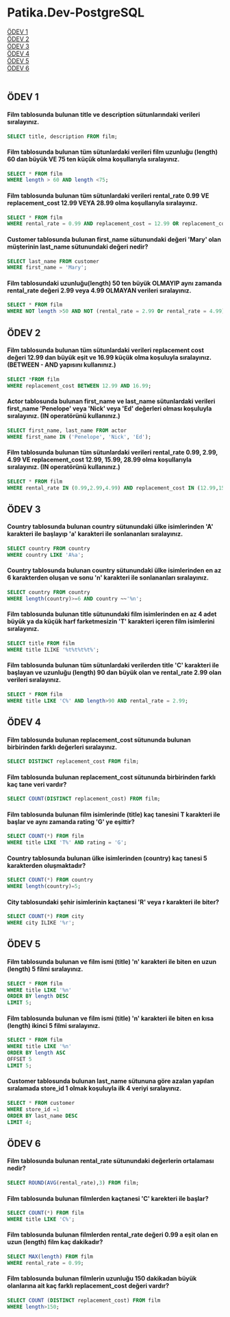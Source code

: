 # Patika.Dev-PostgreSQL
[ÖDEV 1](https://github.com/EmineOzbek/Patika.Dev-PostgreSQL/blob/main/README.md#%C3%B6dev-1)<br/>
[ÖDEV 2](https://github.com/EmineOzbek/Patika.Dev-PostgreSQL/blob/main/README.md#%C3%B6dev-2)<br/>
[ÖDEV 3](https://github.com/EmineOzbek/Patika.Dev-PostgreSQL/blob/main/README.md#%C3%B6dev-3)<br/>
[ÖDEV 4](https://github.com/EmineOzbek/Patika.Dev-PostgreSQL/blob/main/README.md#%C3%B6dev-4)<br/>
[ÖDEV 5](https://github.com/EmineOzbek/Patika.Dev-PostgreSQL/blob/main/README.md#%C3%B6dev-5)<br/>
[ÖDEV 6](https://github.com/EmineOzbek/Patika.Dev-PostgreSQL/blob/main/README.md#%C3%B6dev-6)<br/>
<br/>
## ÖDEV 1 
#### Film tablosunda bulunan title ve description sütunlarındaki verileri sıralayınız.
```sql
SELECT title, description FROM film;
```
#### Film tablosunda bulunan tüm sütunlardaki verileri film uzunluğu (length) 60 dan büyük VE 75 ten küçük olma koşullarıyla sıralayınız.
```sql
SELECT * FROM film
WHERE length > 60 AND length <75;
```
#### Film tablosunda bulunan tüm sütunlardaki verileri rental_rate 0.99 VE replacement_cost 12.99 VEYA 28.99 olma koşullarıyla sıralayınız. 
```sql
SELECT * FROM film
WHERE rental_rate = 0.99 AND replacement_cost = 12.99 OR replacement_cost =28.99;
```
#### Customer tablosunda bulunan first_name sütunundaki değeri 'Mary' olan müşterinin last_name sütunundaki değeri nedir? 
```sql
SELECT last_name FROM customer 
WHERE first_name = 'Mary';
``` 
#### Film tablosundaki uzunluğu(length) 50 ten büyük OLMAYIP aynı zamanda rental_rate değeri 2.99 veya 4.99 OLMAYAN verileri sıralayınız. 
```sql
SELECT * FROM film
WHERE NOT length >50 AND NOT (rental_rate = 2.99 Or rental_rate = 4.99);
```
## ÖDEV 2 
#### Film tablosunda bulunan tüm sütunlardaki verileri replacement cost değeri 12.99 dan büyük eşit ve 16.99 küçük olma koşuluyla sıralayınız. (BETWEEN - AND yapısını kullanınız.) 
```sql
SELECT *FROM film 
WHERE replacement_cost BETWEEN 12.99 AND 16.99;
```
#### Actor tablosunda bulunan first_name ve last_name sütunlardaki verileri first_name 'Penelope' veya 'Nick' veya 'Ed' değerleri olması koşuluyla sıralayınız. (IN operatörünü kullanınız.)
```sql
SELECT first_name, last_name FROM actor
WHERE first_name IN ('Penelope', 'Nick', 'Ed');
```
#### Film tablosunda bulunan tüm sütunlardaki verileri rental_rate 0.99, 2.99, 4.99 VE replacement_cost 12.99, 15.99, 28.99 olma koşullarıyla sıralayınız. (IN operatörünü kullanınız.) 
```sql
SELECT * FROM film
WHERE rental_rate IN (0.99,2.99,4.99) AND replacement_cost IN (12.99,15.99,28.99);
```
## ÖDEV 3 
#### Country tablosunda bulunan country sütunundaki ülke isimlerinden 'A' karakteri ile başlayıp 'a' karakteri ile sonlananları sıralayınız. 
```sql
SELECT country FROM country
WHERE country LIKE 'A%a';
```
#### Country tablosunda bulunan country sütunundaki ülke isimlerinden en az 6 karakterden oluşan ve sonu 'n' karakteri ile sonlananları sıralayınız.
```sql
SELECT country FROM country
WHERE length(country)>=6 AND country ~~'%n';
```
#### Film tablosunda bulunan title sütunundaki film isimlerinden en az 4 adet büyük ya da küçük harf farketmesizin 'T' karakteri içeren film isimlerini sıralayınız.
```sql
SELECT title FROM film 
WHERE title ILIKE '%t%t%t%t%';
```
#### Film tablosunda bulunan tüm sütunlardaki verilerden title 'C' karakteri ile başlayan ve uzunluğu (length) 90 dan büyük olan ve rental_rate 2.99 olan verileri sıralayınız. 
```sql
SELECT * FROM film
WHERE title LIKE 'C%' AND length>90 AND rental_rate = 2.99;
```
## ÖDEV 4 
#### Film tablosunda bulunan replacement_cost sütununda bulunan birbirinden farklı değerleri sıralayınız. 
```sql
SELECT DISTINCT replacement_cost FROM film;
```
#### Film tablosunda bulunan replacement_cost sütununda birbirinden farklı kaç tane veri vardır?
```sql
SELECT COUNT(DISTINCT replacement_cost) FROM film;
``` 
#### Film tablosunda bulunan film isimlerinde (title) kaç tanesini T karakteri ile başlar ve aynı zamanda rating 'G' ye eşittir?
```sql
SELECT COUNT(*) FROM film
WHERE title LIKE 'T%' AND rating = 'G';
```
#### Country tablosunda bulunan ülke isimlerinden (country) kaç tanesi 5 karakterden oluşmaktadır?
```sql
SELECT COUNT(*) FROM country
WHERE length(country)=5;
```
#### City tablosundaki şehir isimlerinin kaçtanesi 'R' veya r karakteri ile biter? 
```sql
SELECT COUNT(*) FROM city 
WHERE city ILIKE '%r';
```
## ÖDEV 5
#### Film tablosunda bulunan ve film ismi (title) 'n' karakteri ile biten en uzun (length) 5 filmi sıralayınız.
```sql
SELECT * FROM film 
WHERE title LIKE '%n'
ORDER BY length DESC
LIMIT 5;
```
#### Film tablosunda bulunan ve film ismi (title) 'n' karakteri ile biten en kısa (length) ikinci 5 filmi sıralayınız.
```sql
SELECT * FROM film
WHERE title LIKE '%n'
ORDER BY length ASC
OFFSET 5
LIMIT 5;
```
#### Customer tablosunda bulunan last_name sütununa göre azalan yapılan sıralamada store_id 1 olmak koşuluyla ilk 4 veriyi sıralayınız.
```sql
SELECT * FROM customer
WHERE store_id =1
ORDER BY last_name DESC
LIMIT 4;
````
## ÖDEV 6
#### Film tablosunda bulunan rental_rate sütunundaki değerlerin ortalaması nedir?
```sql
SELECT ROUND(AVG(rental_rate),3) FROM film;
```
#### Film tablosunda bulunan filmlerden kaçtanesi 'C' karekteri ile başlar?
```sql
SELECT COUNT(*) FROM film
WHERE title LIKE 'C%';
```
#### Film tablosunda bulunan filmlerden rental_rate değeri 0.99 a eşit olan en uzun (length) film kaç dakikadır?
```sql
SELECT MAX(length) FROM film
WHERE rental_rate = 0.99;
```
#### Film tablosunda bulunan filmlerin uzunluğu 150 dakikadan büyük olanlarına ait kaç farklı replacement_cost değeri vardır?
```sql
SELECT COUNT (DISTINCT replacement_cost) FROM film
WHERE length>150;
```


